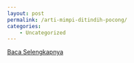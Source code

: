 ```yaml
---
layout: post
permalink: /arti-mimpi-ditindih-pocong/
categories:
    - Uncategorized
---
```


[Baca Selengkapnya](/01)